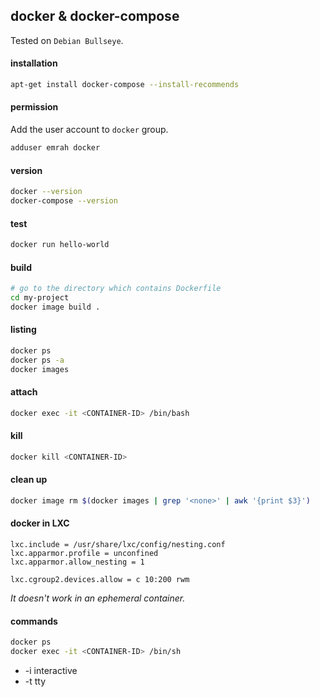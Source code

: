 ## docker & docker-compose

Tested on `Debian Bullseye`.

#### installation

```bash
apt-get install docker-compose --install-recommends
```

#### permission

Add the user account to `docker` group.

```bash
adduser emrah docker
```

#### version

```bash
docker --version
docker-compose --version
```

#### test

```bash
docker run hello-world
```

#### build

```bash
# go to the directory which contains Dockerfile
cd my-project
docker image build .
```

#### listing

```bash
docker ps
docker ps -a
docker images
```

#### attach

```bash
docker exec -it <CONTAINER-ID> /bin/bash
```

#### kill

```bash
docker kill <CONTAINER-ID>
```

#### clean up

```bash
docker image rm $(docker images | grep '<none>' | awk '{print $3}')
```

#### docker in LXC

```config
lxc.include = /usr/share/lxc/config/nesting.conf
lxc.apparmor.profile = unconfined
lxc.apparmor.allow_nesting = 1

lxc.cgroup2.devices.allow = c 10:200 rwm
```

_It doesn't work in an ephemeral container._

#### commands

```bash
docker ps
docker exec -it <CONTAINER-ID> /bin/sh
```

- -i interactive
- -t tty
